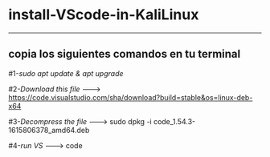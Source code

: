 # install-VScode-in-KaliLinux
----
copia los siguientes comandos en tu terminal
----

#1-*sudo apt update & apt upgrade*

#2-*Download this file* --->    
https://code.visualstudio.com/sha/download?build=stable&os=linux-deb-x64

#3-*Decompress the file* --->
sudo dpkg -i code_1.54.3-1615806378_amd64.deb

#4-*run VS* --->
code
